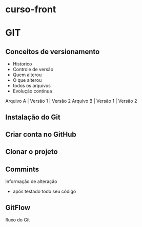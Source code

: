 # curso-front
# GIT
## Conceitos de versionamento
- Historico
- Controle de versão
- Quem alterou
- O que alterou
- todos os arquivos
- Evolução continua

Arquivo A  | Versão 1  | Versão 2
Arquivo B  | Versão 1  | Versão 2

## Instalação do Git


## Criar conta no GitHub

## Clonar o projeto

## Commints
Informação de alteração
- após testado todo seu código

## GitFlow
fluxo do Git
